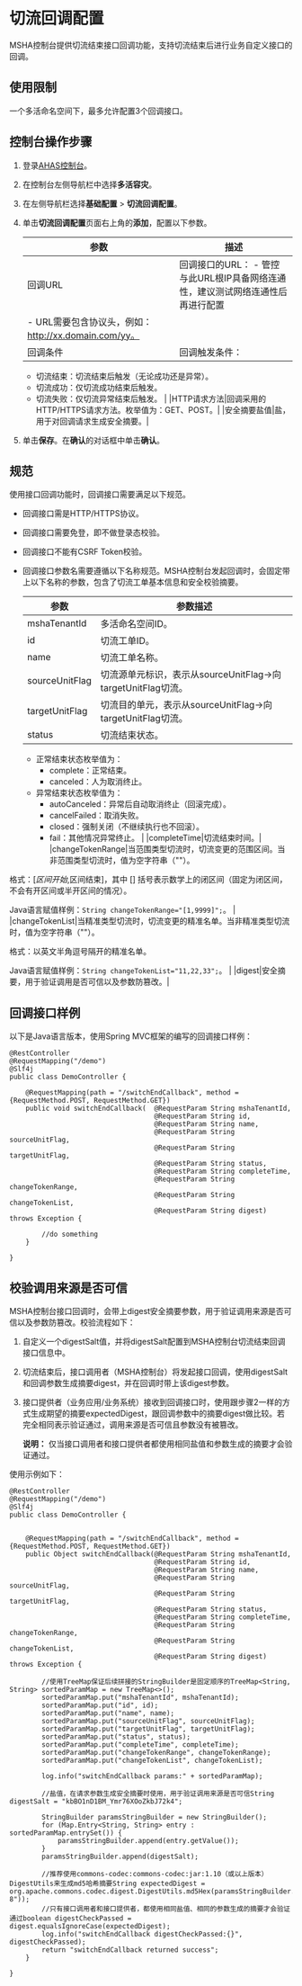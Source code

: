 # 切流回调配置

MSHA控制台提供切流结束接口回调功能，支持切流结束后进行业务自定义接口的回调。

## 使用限制

一个多活命名空间下，最多允许配置3个回调接口。

## 控制台操作步骤

1.  登录[AHAS控制台](https://ahas.console.aliyun.com)。

2.  在控制台左侧导航栏中选择**多活容灾**。

3.  在左侧导航栏选择**基础配置** \> **切流回调配置**。

4.  单击**切流回调配置**页面右上角的**添加**，配置以下参数。

    |参数|描述|
    |--|--|
    |回调URL|回调接口的URL：    -   管控与此URL根IP具备网络连通性，建议测试网络连通性后再进行配置
    -   URL需要包含协议头，例如：http://xx.domain.com/yy。 |
    |回调条件|回调触发条件：

    -   切流结束：切流结束后触发（无论成功还是异常）。
    -   切流成功：仅切流成功结束后触发。
    -   切流失败：仅切流异常结束后触发。 |
    |HTTP请求方法|回调采用的HTTP/HTTPS请求方法。枚举值为：GET、POST。|
    |安全摘要盐值|盐，用于对回调请求生成安全摘要。|

5.  单击**保存**。在**确认**的对话框中单击**确认**。


## 规范

使用接口回调功能时，回调接口需要满足以下规范。

-   回调接口需是HTTP/HTTPS协议。
-   回调接口需要免登，即不做登录态校验。
-   回调接口不能有CSRF Token校验。
-   回调接口参数名需要遵循以下名称规范。MSHA控制台发起回调时，会固定带上以下名称的参数，包含了切流工单基本信息和安全校验摘要。

    |参数|参数描述|
    |--|----|
    |mshaTenantId|多活命名空间ID。|
    |id|切流工单ID。|
    |name|切流工单名称。|
    |sourceUnitFlag|切流源单元标识，表示从sourceUnitFlag-\>向targetUnitFlag切流。|
    |targetUnitFlag|切流目的单元，表示从sourceUnitFlag-\>向targetUnitFlag切流。|
    |status|切流结束状态。

    -   正常结束状态枚举值为：
        -   complete：正常结束。
        -   canceled：人为取消终止。
    -   异常结束状态枚举值为：
        -   autoCanceled：异常后自动取消终止（回滚完成）。
        -   cancelFailed：取消失败。
        -   closed：强制关闭（不继续执行也不回滚）。
        -   fail：其他情况异常终止。 |
    |completeTime|切流结束时间。|
    |changeTokenRange|当范围类型切流时，切流变更的范围区间。当非范围类型切流时，值为空字符串（""）。

格式：\[$区间开始,$区间结束\]，其中 \[\] 括号表示数学上的闭区间（固定为闭区间，不会有开区间或半开区间的情况）。

Java语言赋值样例：`String changeTokenRange="[1,9999]";`。 |
    |changeTokenList|当精准类型切流时，切流变更的精准名单。当非精准类型切流时，值为空字符串（""）。

格式：以英文半角逗号隔开的精准名单。

Java语言赋值样例：`String changeTokenList="11,22,33";`。 |
    |digest|安全摘要，用于验证调用是否可信以及参数防篡改。|


## 回调接口样例

以下是Java语言版本，使用Spring MVC框架的编写的回调接口样例：

```
@RestController
@RequestMapping("/demo")
@Slf4j
public class DemoController {

    @RequestMapping(path = "/switchEndCallback", method = {RequestMethod.POST, RequestMethod.GET})
    public void switchEndCallback(  @RequestParam String mshaTenantId,
                                    @RequestParam String id,
                                    @RequestParam String name,
                                    @RequestParam String sourceUnitFlag,
                                    @RequestParam String targetUnitFlag,
                                    @RequestParam String status,
                                    @RequestParam String completeTime,
                                    @RequestParam String changeTokenRange,
                                    @RequestParam String changeTokenList,
                                    @RequestParam String digest) throws Exception {

        //do something
    }

}     
```

## 校验调用来源是否可信

MSHA控制台接口回调时，会带上digest安全摘要参数，用于验证调用来源是否可信以及参数防篡改。校验流程如下：

1.  自定义一个digestSalt值，并将digestSalt配置到MSHA控制台切流结束回调接口信息中。
2.  切流结束后，接口调用者（MSHA控制台）将发起接口回调，使用digestSalt和回调参数生成摘要digest，并在回调时带上该digest参数。
3.  接口提供者（业务应用/业务系统）接收到回调接口时，使用跟步骤2一样的方式生成期望的摘要expectedDigest，跟回调参数中的摘要digest做比较。若完全相同表示验证通过，调用来源是否可信且参数没有被篡改。

    **说明：** 仅当接口调用者和接口提供者都使用相同盐值和参数生成的摘要才会验证通过。


使用示例如下：

```
@RestController
@RequestMapping("/demo")
@Slf4j
public class DemoController {


    @RequestMapping(path = "/switchEndCallback", method = {RequestMethod.POST, RequestMethod.GET})
    public Object switchEndCallback(@RequestParam String mshaTenantId,
                                    @RequestParam String id,
                                    @RequestParam String name,
                                    @RequestParam String sourceUnitFlag,
                                    @RequestParam String targetUnitFlag,
                                    @RequestParam String status,
                                    @RequestParam String completeTime,
                                    @RequestParam String changeTokenRange,
                                    @RequestParam String changeTokenList,
                                    @RequestParam String digest) throws Exception {

        //使用TreeMap保证后续拼接的StringBuilder是固定顺序的TreeMap<String, String> sortedParamMap = new TreeMap<>();
        sortedParamMap.put("mshaTenantId", mshaTenantId);
        sortedParamMap.put("id", id);
        sortedParamMap.put("name", name);
        sortedParamMap.put("sourceUnitFlag", sourceUnitFlag);
        sortedParamMap.put("targetUnitFlag", targetUnitFlag);
        sortedParamMap.put("status", status);
        sortedParamMap.put("completeTime", completeTime);
        sortedParamMap.put("changeTokenRange", changeTokenRange);
        sortedParamMap.put("changeTokenList", changeTokenList);

        log.info("switchEndCallback params:" + sortedParamMap);

        //盐值，在请求参数生成安全摘要时使用，用于验证调用来源是否可信String digestSalt = "kbBO1nD1BM_Ymr76XOoZkbJ72k4";

        StringBuilder paramsStringBuilder = new StringBuilder();
        for (Map.Entry<String, String> entry : sortedParamMap.entrySet()) {
            paramsStringBuilder.append(entry.getValue());
        }
        paramsStringBuilder.append(digestSalt);

        //推荐使用commons-codec:commons-codec:jar:1.10（或以上版本）DigestUtils来生成md5哈希摘要String expectedDigest = org.apache.commons.codec.digest.DigestUtils.md5Hex(paramsStringBuilder.toString().getBytes("utf-8"));
        //只有接口调用者和接口提供者，都使用相同盐值、相同的参数生成的摘要才会验证通过boolean digestCheckPassed = digest.equalsIgnoreCase(expectedDigest);
        log.info("switchEndCallback digestCheckPassed:{}", digestCheckPassed);
        return "switchEndCallback returned success";
    }

}    
```

